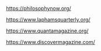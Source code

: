 
https://philosophynow.org/

https://www.laphamsquarterly.org/ 

https://www.quantamagazine.org/

https://www.discovermagazine.com/  

